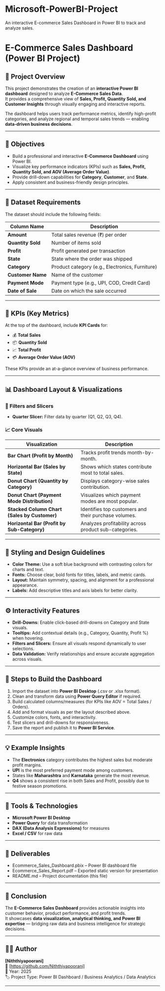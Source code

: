 # Microsoft-PowerBI-Project
An interactive E-commerce Sales Dashboard in Power BI to track and analyze sales.
# E-Commerce Sales Dashboard (Power BI Project)

## 📖 Project Overview
This project demonstrates the creation of an **interactive Power BI dashboard** designed to analyze **E-Commerce Sales Data**.  
It provides a comprehensive view of **Sales, Profit, Quantity Sold, and Customer Insights** through visually engaging and interactive reports.

The dashboard helps users track performance metrics, identify high-profit categories, and analyze regional and temporal sales trends — enabling **data-driven business decisions**.

---

## 🎯 Objectives
- Build a professional and interactive **E-Commerce Dashboard** using Power BI.  
- Visualize key performance indicators (KPIs) such as **Sales, Profit, Quantity Sold, and AOV (Average Order Value)**.  
- Provide drill-down capabilities for **Category**, **Customer**, and **State**.  
- Apply consistent and business-friendly design principles.

---

## 🧩 Dataset Requirements
The dataset should include the following fields:

| Column Name | Description |
|--------------|-------------|
| **Amount** | Total sales revenue (₹) per order |
| **Quantity Sold** | Number of items sold |
| **Profit** | Profit generated per transaction |
| **State** | State where the order was shipped |
| **Category** | Product category (e.g., Electronics, Furniture) |
| **Customer Name** | Name of the customer |
| **Payment Mode** | Payment type (e.g., UPI, COD, Credit Card) |
| **Date of Sale** | Date on which the sale occurred |

---

## 🧮 KPIs (Key Metrics)
At the top of the dashboard, include **KPI Cards** for:
- 💰 **Total Sales**
- 📦 **Quantity Sold**
- 📈 **Total Profit**
- 💳 **Average Order Value (AOV)**

These KPIs provide an at-a-glance overview of business performance.

---

## 📊 Dashboard Layout & Visualizations

### 🧠 Filters and Slicers
- **Quarter Slicer:** Filter data by quarter (Q1, Q2, Q3, Q4).

### 📈 Core Visuals
| Visualization | Description |
|----------------|-------------|
| **Bar Chart (Profit by Month)** | Tracks profit trends month-by-month. |
| **Horizontal Bar (Sales by State)** | Shows which states contribute most to total sales. |
| **Donut Chart (Quantity by Category)** | Displays category-wise sales contribution. |
| **Donut Chart (Payment Mode Distribution)** | Visualizes which payment modes are most popular. |
| **Stacked Column Chart (Sales by Customer)** | Identifies top customers and their purchase volumes. |
| **Horizontal Bar (Profit by Sub-Category)** | Analyzes profitability across product sub-categories. |

---

## 🎨 Styling and Design Guidelines
- **Color Theme:** Use a soft blue background with contrasting colors for charts and text.  
- **Fonts:** Choose clear, bold fonts for titles, labels, and metric cards.  
- **Layout:** Maintain symmetry, spacing, and alignment for a professional appearance.  
- **Labels:** Add descriptive titles and axis labels for better clarity.

---

## ⚙️ Interactivity Features
- **Drill-Downs:** Enable click-based drill-downs on Category and State visuals.  
- **Tooltips:** Add contextual details (e.g., Category, Quantity, Profit %) when hovering.  
- **Filters and Slicers:** Ensure all visuals respond dynamically to user selections.  
- **Data Validation:** Verify relationships and ensure accurate aggregation across visuals.

---

## 🚀 Steps to Build the Dashboard
1. Import the dataset into **Power BI Desktop** (.csv or .xlsx format).  
2. Clean and transform data using **Power Query Editor** if required.  
3. Build calculated columns/measures (for KPIs like AOV = Total Sales / Orders).  
4. Add and format visuals as per the layout described above.  
5. Customize colors, fonts, and interactivity.  
6. Test slicers and drill-downs for responsiveness.  
7. Save the report and publish it to **Power BI Service**.

---

## 💡 Example Insights
- The **Electronics** category contributes the highest sales but moderate profit margins.  
- **UPI** is the most preferred payment mode among customers.  
- States like **Maharashtra** and **Karnataka** generate the most revenue.  
- **Q4** shows a consistent rise in both Sales and Profit, possibly due to festive season promotions.

---

## 🧰 Tools & Technologies
- **Microsoft Power BI Desktop**  
- **Power Query** for data transformation  
- **DAX (Data Analysis Expressions)** for measures  
- **Excel / CSV** for raw data  

---

## 📂 Deliverables
- Ecommerce_Sales_Dashboard.pbix – Power BI dashboard file  
- Ecommerce_Sales_Report.pdf – Exported static version for presentation  
- README.md – Project documentation (this file)

---

## 🏁 Conclusion
The **E-Commerce Sales Dashboard** provides actionable insights into customer behavior, product performance, and profit trends.  
It showcases **data visualization, analytical thinking, and Power BI expertise** — bridging raw data and business intelligence for strategic decisions.

---

## 👩‍💻 Author
**[Niththiyapoorani]**  
📧 [https://github.com/Niththiyapoorani]  
📅 Year: 2025  
🏷️ Project Type: Power BI Dashboard / Business Analytics / Data Analytics  

---
